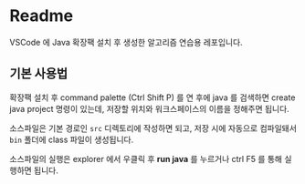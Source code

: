 # Readme
VSCode 에 Java 확장팩 설치 후 생성한 알고리즘 연습용 레포입니다.

## 기본 사용법
확장팩 설치 후 command palette (Ctrl Shift P) 를 연 후에 java 를 검색하면 create java project 명령이 있는데, 저장할 위치와 워크스페이스의 이름을 정해주면 됩니다.

소스파일은 기본 경로인 `src` 디렉토리에 작성하면 되고, 저장 시에 자동으로 컴파일돼서 `bin` 폴더에 class 파일이 생성됩니다.

소스파일의 실행은 explorer 에서 우클릭 후 **run java** 를 누르거나 ctrl F5 를 통해 실행하면 됩니다.